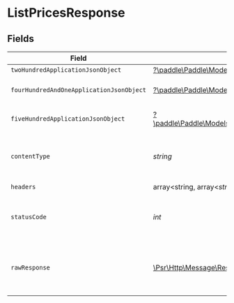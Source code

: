 # ListPricesResponse


## Fields

| Field                                                                                                                                     | Type                                                                                                                                      | Required                                                                                                                                  | Description                                                                                                                               |
| ----------------------------------------------------------------------------------------------------------------------------------------- | ----------------------------------------------------------------------------------------------------------------------------------------- | ----------------------------------------------------------------------------------------------------------------------------------------- | ----------------------------------------------------------------------------------------------------------------------------------------- |
| `twoHundredApplicationJsonObject`                                                                                                         | [?\paddle\Paddle\Models\Operations\ListPricesResponseBody](../../Models/Operations/ListPricesResponseBody.md)                             | :heavy_minus_sign:                                                                                                                        | OK                                                                                                                                        |
| `fourHundredAndOneApplicationJsonObject`                                                                                                  | [?\paddle\Paddle\Models\Operations\ListPricesPricesResponseBody](../../Models/Operations/ListPricesPricesResponseBody.md)                 | :heavy_minus_sign:                                                                                                                        | General error response                                                                                                                    |
| `fiveHundredApplicationJsonObject`                                                                                                        | [?\paddle\Paddle\Models\Operations\ListPricesPricesResponseResponseBody](../../Models/Operations/ListPricesPricesResponseResponseBody.md) | :heavy_minus_sign:                                                                                                                        | General error response                                                                                                                    |
| `contentType`                                                                                                                             | *string*                                                                                                                                  | :heavy_check_mark:                                                                                                                        | HTTP response content type for this operation                                                                                             |
| `headers`                                                                                                                                 | array<string, array<*string*>>                                                                                                            | :heavy_check_mark:                                                                                                                        | N/A                                                                                                                                       |
| `statusCode`                                                                                                                              | *int*                                                                                                                                     | :heavy_check_mark:                                                                                                                        | HTTP response status code for this operation                                                                                              |
| `rawResponse`                                                                                                                             | [\Psr\Http\Message\ResponseInterface](https://www.php-fig.org/psr/psr-7/#33-psrhttpmessageresponseinterface)                              | :heavy_check_mark:                                                                                                                        | Raw HTTP response; suitable for custom response parsing                                                                                   |